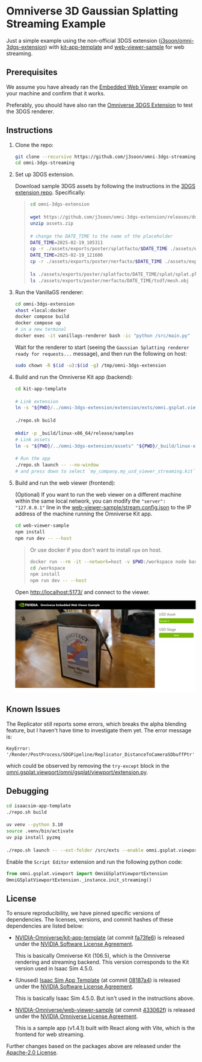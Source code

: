 # Omniverse 3D Gaussian Splatting Streaming Example

Just a simple example using the non-official 3DGS extension ([j3soon/omni-3dgs-extension](https://github.com/j3soon/omni-3dgs-extension)) with [kit-app-template](https://github.com/NVIDIA-Omniverse/kit-app-template) and [web-viewer-sample](https://github.com/NVIDIA-Omniverse/web-viewer-sample) for web streaming.

## Prerequisites

We assume you have already ran the [Embedded Web Viewer](https://docs.omniverse.nvidia.com/embedded-web-viewer/latest/index.html) example on your machine and confirm that it works.

Preferably, you should have also ran the [Omniverse 3DGS Extension](https://github.com/j3soon/omni-3dgs-extension) to test the 3DGS renderer.

## Instructions

1. Clone the repo:

   ```sh
   git clone --recursive https://github.com/j3soon/omni-3dgs-streaming.git
   cd omni-3dgs-streaming
   ```

2. Set up 3DGS extension.

   Download sample 3DGS assets by following the instructions in the [3DGS extension repo](https://github.com/j3soon/omni-3dgs-extension?tab=readme-ov-file#setup). Specifically:

   > ```sh
   > cd omni-3dgs-extension
   >
   > wget https://github.com/j3soon/omni-3dgs-extension/releases/download/v0.0.2/assets.zip
   > unzip assets.zip
   >
   > # change the DATE_TIME to the name of the placeholder
   > DATE_TIME=2025-02-19_105311
   > cp -r ./assets/exports/poster/splatfacto/$DATE_TIME ./assets/exports/poster/splatfacto/DATE_TIME
   > DATE_TIME=2025-02-19_121606
   > cp -r ./assets/exports/poster/nerfacto/$DATE_TIME ./assets/exports/poster/nerfacto/DATE_TIME
   >
   > ls ./assets/exports/poster/splatfacto/DATE_TIME/splat/splat.ply
   > ls ./assets/exports/poster/nerfacto/DATE_TIME/tsdf/mesh.obj
   > ```

3. Run the VanillaGS renderer:

   ```sh
   cd omni-3dgs-extension
   xhost +local:docker
   docker compose build
   docker compose up
   # in a new terminal
   docker exec -it vanillags-renderer bash -ic "python /src/main.py"
   ```

   Wait for the renderer to start (seeing the `Gaussian Splatting renderer ready for requests...` message), and then run the following on host:

   ```sh
   sudo chown -R $(id -u):$(id -g) /tmp/omni-3dgs-extension
   ```

4. Build and run the Omniverse Kit app (backend):

   ```sh
   cd kit-app-template

   # Link extension
   ln -s "${PWD}/../omni-3dgs-extension/extension/exts/omni.gsplat.viewport" "${PWD}/source/extensions/omni.gsplat.viewport"

   ./repo.sh build

   mkdir -p _build/linux-x86_64/release/samples
   # Link assets
   ln -s "${PWD}/../omni-3dgs-extension/assets" "${PWD}/_build/linux-x86_64/release/samples/gsplat_assets"

   # Run the app
   ./repo.sh launch -- --no-window
   # and press down to select `my_company.my_usd_viewer_streaming.kit` and press enter
   ```

5. Build and run the web viewer (frontend):

   (Optional) If you want to run the web viewer on a different machine within the same local network, you can modify the `"server": "127.0.0.1"` line in the [web-viewer-sample/stream.config.json](web-viewer-sample/stream.config.json#L18) to the IP address of the machine running the Omniverse Kit app.

   ```sh
   cd web-viewer-sample
   npm install
   npm run dev -- --host
   ```
   
   > Or use docker if you don't want to install `npm` on host.
   >
   > ```sh
   > docker run --rm -it --network=host -v $PWD:/workspace node bash
   > cd /workspace
   > npm install
   > npm run dev -- --host
   > ```
   
   Open <http://localhost:5173/> and connect to the viewer.

   ![](./docs/media/web-streaming-screenshot.png)

## Known Issues

The Replicator still reports some errors, which breaks the alpha blending feature, but I haven't have time to investigate them yet. The error message is:

```
KeyError: '/Render/PostProcess/SDGPipeline/Replicator_DistanceToCameraSDbuffPtr'
```

which could be observed by removing the `try-except` block in the [omni.gsplat.viewport/omni/gsplat/viewport/extension.py](./omni-3dgs-extension/extension/exts/omni.gsplat.viewport/omni/gsplat/viewport/extension.py#L374-L378).

## Debugging

```sh
cd isaacsim-app-template
./repo.sh build

uv venv --python 3.10
source .venv/bin/activate
uv pip install pyzmq

./repo.sh launch -- --ext-folder /src/exts --enable omni.gsplat.viewport
```

Enable the `Script Editor` extension and run the following python code:

```py
from omni.gsplat.viewport import OmniGSplatViewportExtension
OmniGSplatViewportExtension._instance.init_streaming()
```

## License

To ensure reproducibility, we have pinned specific versions of dependencies. The licenses, versions, and commit hashes of these dependencies are listed below:

- [NVIDIA-Omniverse/kit-app-template](https://github.com/NVIDIA-Omniverse/kit-app-template) (at commit [fa73fe6](https://github.com/NVIDIA-Omniverse/kit-app-template/tree/fa73fe640e33f952ebdaebf23119c4c4d8fae169)) is released under the [NVIDIA Software License Agreement](https://github.com/NVIDIA-Omniverse/kit-app-template/blob/main/LICENSE).

  This is basically Omniverse Kit (106.5), which is the Omniverse rendering and streaming backend. This version corresponds to the Kit version used in Isaac Sim 4.5.0.

- (Unused) [Isaac Sim App Template](https://github.com/isaac-sim/isaacsim-app-template) (at commit [08187a4](https://github.com/isaac-sim/isaacsim-app-template/tree/08187a419862cf15e6758f699ab26046a2325c85)) is released under the [NVIDIA Software License Agreement](https://github.com/isaac-sim/isaacsim-app-template/blob/main/LICENSE).

  This is basically Isaac Sim 4.5.0. But isn't used in the instructions above.

- [NVIDIA-Omniverse/web-viewer-sample](https://github.com/NVIDIA-Omniverse/web-viewer-sample) (at commit [433062f](https://github.com/NVIDIA-Omniverse/web-viewer-sample/tree/433062f504e261bb9771359fe5c3831de368ddd9)) is released under the [NVIDIA Omniverse License Agreement](https://github.com/NVIDIA-Omniverse/web-viewer-sample/blob/main/LICENSE).

  This is a sample app (v1.4.1) built with React along with Vite, which is the frontend for web streaming.

Further changes based on the packages above are released under the [Apache-2.0 License](LICENSE).
